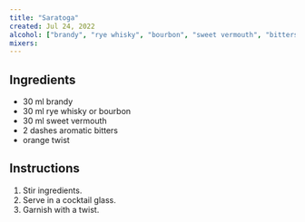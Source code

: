 ```yaml
---
title: "Saratoga"
created: Jul 24, 2022
alcohol: ["brandy", "rye whisky", "bourbon", "sweet vermouth", "bitters"]
mixers:
---
```


## Ingredients

- 30 ml brandy
- 30 ml rye whisky or bourbon
- 30 ml sweet vermouth
- 2 dashes aromatic bitters
- orange twist

## Instructions

1. Stir ingredients.
2. Serve in a cocktail glass.
3. Garnish with a twist.
